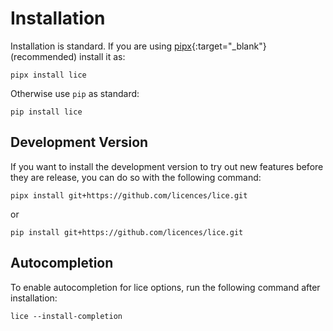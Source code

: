 # Installation

Installation is standard. If you are using
[pipx](https://pipx.pypa.io/){:target="_blank"} (recommended) install it as:

```console
pipx install lice
```

Otherwise use `pip` as standard:

```console
pip install lice
```

## Development Version

If you want to install the development version to try out new features before
they are release, you can do so with the following command:

```console
pipx install git+https://github.com/licences/lice.git
```

or

```console
pip install git+https://github.com/licences/lice.git
```

## Autocompletion

To enable autocompletion for lice options, run the following command after
installation:

```console
lice --install-completion
```
